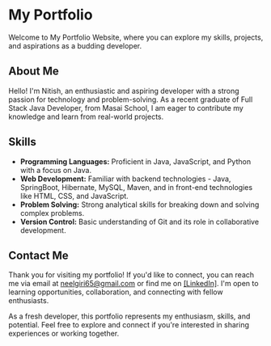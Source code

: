 
# My Portfolio

Welcome to My Portfolio Website, where you can explore my skills, projects, and aspirations as a budding developer.

## About Me

Hello! I'm Nitish, an enthusiastic and aspiring developer with a strong passion for technology and problem-solving. As a recent graduate of Full Stack Java Developer, from Masai School, I am eager to contribute my knowledge and learn from real-world projects.

## Skills

- **Programming Languages:** Proficient in Java, JavaScript, and Python with a focus on Java.
- **Web Development:** Familiar with backend technologies - Java, SpringBoot, Hibernate, MySQL, Maven, and in front-end technologies like HTML, CSS, and JavaScript.
- **Problem Solving:** Strong analytical skills for breaking down and solving complex problems.
- **Version Control:** Basic understanding of Git and its role in collaborative development.


## Contact Me 

Thank you for visiting my portfolio! If you'd like to connect, you can reach me via email at neelgiri65@gmail.com or find me on [[LinkedIn]](https://www.linkedin.com/in/thenitishmandal/). I'm open to learning opportunities, collaboration, and connecting with fellow enthusiasts.

As a fresh developer, this portfolio represents my enthusiasm, skills, and potential. Feel free to explore and connect if you're interested in sharing experiences or working together.
